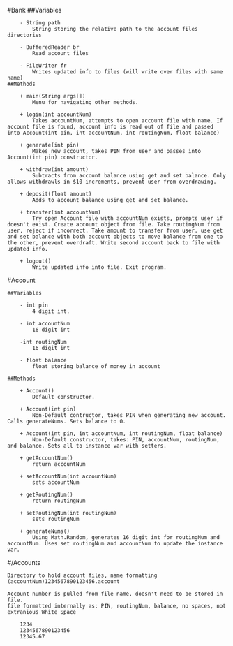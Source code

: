 #Bank
	##Variables
		
		- String path
			String storing the relative path to the account files directories

		- BufferedReader br
			Read account files

		- FileWriter fr
			Writes updated info to files (will write over files with same name)
	##Methods

		+ main(String args[])
			Menu for navigating other methods.

		+ login(int accountNum)
			Takes accountNum, attempts to open account file with name. If account file is found, account info is read out of file and passed into Account(int pin, int accountNum, int routingNum, float balance)

		+ generate(int pin)
			Makes new account, takes PIN from user and passes into Account(int pin) constructor.

		+ withdraw(int amount)
			Subtracts from account balance using get and set balance. Only allows withdrawls in $10 increments, prevent user from overdrawing.

		+ deposit(float amount)
			Adds to account balance using get and set balance.

		+ transfer(int accountNum)
			Try open Account file with accountNum exists, prompts user if doesn't exist. Create account object from file. Take routingNum from user, reject if incorrect. Take amount to transfer from user. use get and set balance with both account objects to move balance from one to the other, prevent overdraft. Write second account back to file with updated info.

		+ logout()
			Write updated info into file. Exit program.
#Account

	##Variables

		- int pin
			4 digit int.

		- int accountNum
			16 digit int

		-int routingNum
			16 digit int

		- float balance
			float storing balance of money in account

	##Methods

		+ Account()
			Default constructor. 

		+ Account(int pin)
			Non-Default contructor, takes PIN when generating new account. Calls generateNums. Sets balance to 0.

		+ Account(int pin, int accountNum, int routingNum, float balance)
			Non-Default constructor, takes: PIN, accountNum, routingNum, and balance. Sets all to instance var with setters. 

		+ getAccountNum()
			return accountNum

		+ setAccountNum(int accountNum)
			sets accountNum

		+ getRoutingNum()
			return routingNum

		+ setRoutingNum(int routingNum)
			sets routingNum

		+ generateNums()
			Using Math.Random, generates 16 digit int for routingNum and accountNum. Uses set routingNum and accountNum to update the instance var.


#/Accounts

	Directory to hold account files, name formatting (accountNum)1234567890123456.account

	Account number is pulled from file name, doesn't need to be stored in file.
	file formatted internally as: PIN, routingNum, balance, no spaces, not extranious White Space

		1234
		1234567890123456
		12345.67

